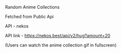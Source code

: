 Random Anime Collections 

Fetched from Public Api

API - nekos

API link - https://nekos.best/api/v2/hug?amount=20

(Users can watch the anime collection gif in fullscreen)

